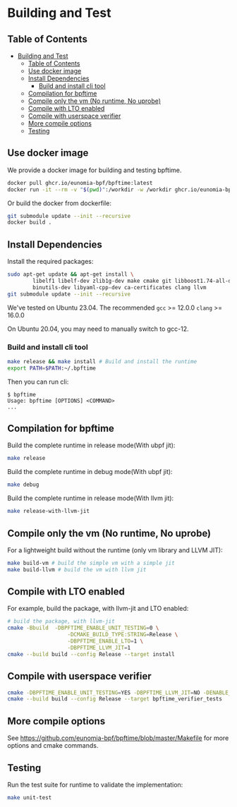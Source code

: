 # Building and Test

## Table of Contents

- [Building and Test](#building-and-test)
  - [Table of Contents](#table-of-contents)
  - [Use docker image](#use-docker-image)
  - [Install Dependencies](#install-dependencies)
    - [Build and install cli tool](#build-and-install-cli-tool)
  - [Compilation for bpftime](#compilation-for-bpftime)
  - [Compile only the vm (No runtime, No uprobe)](#compile-only-the-vm-no-runtime-no-uprobe)
  - [Compile with LTO enabled](#compile-with-lto-enabled)
  - [Compile with userspace verifier](#compile-with-userspace-verifier)
  - [More compile options](#more-compile-options)
  - [Testing](#testing)

## Use docker image

We provide a docker image for building and testing bpftime.

```bash
docker pull ghcr.io/eunomia-bpf/bpftime:latest
docker run -it --rm -v "$(pwd)":/workdir -w /workdir ghcr.io/eunomia-bpf/bpftime:latest /bin/bash
```

Or build the docker from dockerfile:

```bash
git submodule update --init --recursive
docker build .
```

## Install Dependencies

Install the required packages:

```bash
sudo apt-get update && apt-get install \
        libelf1 libelf-dev zlib1g-dev make cmake git libboost1.74-all-dev \
        binutils-dev libyaml-cpp-dev ca-certificates clang llvm
git submodule update --init --recursive
```

We've tested on Ubuntu 23.04. The recommended `gcc` >= 12.0.0 `clang` >= 16.0.0

On Ubuntu 20.04, you may need to manually switch to gcc-12.

### Build and install cli tool

```bash
make release && make install # Build and install the runtime
export PATH=$PATH:~/.bpftime
```

Then you can run cli:

```console
$ bpftime
Usage: bpftime [OPTIONS] <COMMAND>
...
```

## Compilation for bpftime

Build the complete runtime in release mode(With ubpf jit):

```bash
make release
```

Build the complete runtime in debug mode(With ubpf jit):

```bash
make debug
```

Build the complete runtime in release mode(With llvm jit):

```bash
make release-with-llvm-jit
```

## Compile only the vm (No runtime, No uprobe)

For a lightweight build without the runtime (only vm library and LLVM JIT):

```bash
make build-vm # build the simple vm with a simple jit
make build-llvm # build the vm with llvm jit
```

## Compile with LTO enabled

For example, build the package, with llvm-jit and LTO enabled:

```sh
# build the package, with llvm-jit
cmake -Bbuild  -DBPFTIME_ENABLE_UNIT_TESTING=0 \
				   -DCMAKE_BUILD_TYPE:STRING=Release \
				   -DBPFTIME_ENABLE_LTO=1 \
				   -DBPFTIME_LLVM_JIT=1
cmake --build build --config Release --target install
```

## Compile with userspace verifier

```sh
cmake -DBPFTIME_ENABLE_UNIT_TESTING=YES -DBPFTIME_LLVM_JIT=NO -DENABLE_EBPF_VERIFIER=YES -DCMAKE_BUILD_TYPE:STRING=Release -B build
cmake --build build --config Release --target bpftime_verifier_tests
```

## More compile options

See https://github.com/eunomia-bpf/bpftime/blob/master/Makefile for more options and cmake commands.

## Testing

Run the test suite for runtime to validate the implementation:

```bash
make unit-test
```
